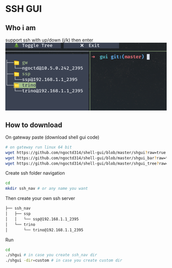 # SSH GUI

## Who i am

support ssh with up/down (j/k) then enter
![sshgui demo](./result.png)

## How to download

On gateway paste (download shell gui code)

```bash
# on gateway run linux 64 bit
wget https://github.com/ngoctd314/shell-gui/blob/master/shgui?raw=true && mv shgui\?raw\=true shgui && chmod +x shgui
wget https://github.com/ngoctd314/shell-gui/blob/master/shgui_bar?raw=true && mv shgui_bar\?raw\=true shgui_bar && chmod +x shgui_bar
wget https://github.com/ngoctd314/shell-gui/blob/master/shgui_tree?raw=true && mv shgui_tree\?raw\=true shgui_tree && chmod +x shgui_tree
```


Create ssh folder navigation
```bash
cd
mkdir ssh_nav # or any name you want
```

Then create your own ssh server
```txt
├── ssh_nav
│   ├── ssp
│   │   └── ssp@192.168.1.1_2395
│   └── trino
│       └── trino@192.168.1.1_2395
```

Run
```bash
cd
./shgui # in case you create ssh_nav dir
./shgui -dir=custom # in case you create custom dir
```